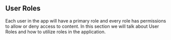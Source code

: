 ## User Roles

Each user in the app will have a primary role and every role has permissions to allow or deny access to content. In this section we will talk about User Roles and how to utilize roles in the application.